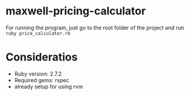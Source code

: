 # maxwell-pricing-calculator

For running the program, just go to the root folder of the project and run `ruby price_calculator.rb`

# Consideratios

 - Ruby version: 2.7.2
 - Required gems: rspec
 - already setup for using rvm